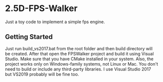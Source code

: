 # 2.5D-FPS-Walker
Just a toy code to implement a simple fps engine.

## Getting Started
Just run build_vs2017.bat from the root folder and then build directory will be created. After that open the FPSWalker project and build it using Visual Studio.
Make sure that you have CMake installed in your system. Also, the project works only on Windows-family systems, not Linux or Mac. You don't need to build or include any third-party libraries.
I use Visual Studio 2017 but VS2019 probably will be fine too.